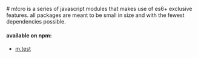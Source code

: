 # m!cro
is a series of javascript modules that makes use of es6+ exclusive features. all packages are meant to be small in size and with the fewest dependencies possible.

#### available on npm:
- [m.test](https://github.com/ivoputzer/m.test#readme)
